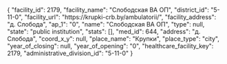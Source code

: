 {
    "facility_id": 2179,
    "facility_name": "Слободская ВА ОП",
    "district_id": "5-11-0",
    "facility_url": "https:\/\/krupki-crb.by\/ambulatorii\/",
    "facility_address": "д. Слобода",
    "ap_1": "0",
    "name": "Слободская ВА ОП",
    "type": null,
    "state": "public institution",
    "stats": [],
    "med_id": 644,
    "address": "д. Слобода",
    "coord_x_y": null,
    "place_name": "Крупки",
    "place_type": "city",
    "year_of_closing": null,
    "year_of_opening": "0",
    "healthcare_facility_key": 2179,
    "administrative_division_id": "5-11-0"
}